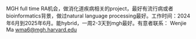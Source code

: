 MGH full time RA机会，做消化道疾病相关的project，最好有流行病或者bioinformatics背景，做过natural language processing最好。工作时间：2024年6月到2025年6月。能hybrid，一周2-3天到mgh最好。有意者联系：
Wenjie Ma
wma6@mgh.harvard.edu